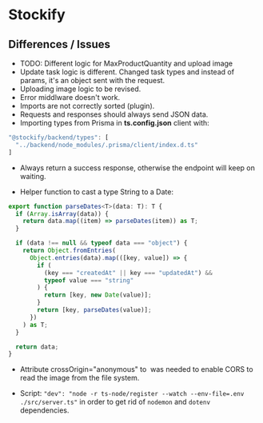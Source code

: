 # Stockify

## Differences / Issues

- TODO: Different logic for MaxProductQuantity and upload image
- Update task logic is different. Changed task types and instead of params, it's an object sent with the request.
- Uploading image logic to be revised.
- Error middlware doesn't work.
- Imports are not correctly sorted (plugin).
- Requests and responses should always send JSON data.
- Importing types from Prisma in **ts.config.json** client with:

```typescript
"@stockify/backend/types": [
  "../backend/node_modules/.prisma/client/index.d.ts"
]
```

- Always return a success response, otherwise the endpoint will keep on waiting.

- Helper function to cast a type String to a Date:

```typescript
export function parseDates<T>(data: T): T {
  if (Array.isArray(data)) {
    return data.map((item) => parseDates(item)) as T;
  }

  if (data !== null && typeof data === "object") {
    return Object.fromEntries(
      Object.entries(data).map(([key, value]) => {
        if (
          (key === "createdAt" || key === "updatedAt") &&
          typeof value === "string"
        ) {
          return [key, new Date(value)];
        }
        return [key, parseDates(value)];
      })
    ) as T;
  }

  return data;
}
```

- Attribute crossOrigin="anonymous" to <img> was needed to enable CORS to read the image from the file system.

- Script: `"dev": "node -r ts-node/register --watch --env-file=.env ./src/server.ts"` in order to get rid of `nodemon` and `dotenv` dependencies.
